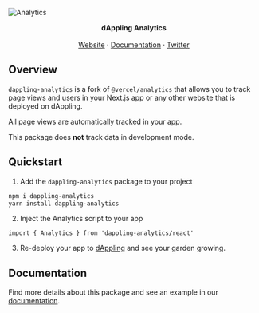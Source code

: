 ![Analytics](https://github.com/alwaysbegrowing/dappling.network/blob/main/public/meta/Profile-Social%20networks.png)

<div align="center"><strong>dAppling Analytics</strong></div>
<br />
<div align="center">
<a href="https://dappling.network">Website</a>
<span> · </span>
<a href="https://docs.dappling.network/guides/site-analytics">Documentation</a>
<span> · </span>
<a href="https://twitter.com/dApplingNetwork">Twitter</a>
</div>

## Overview

`dappling-analytics` is a fork of `@vercel/analytics` that allows you to track page views and users in your Next.js app or any other website that is deployed on dAppling.

All page views are automatically tracked in your app.

This package does **not** track data in development mode.

## Quickstart

1. Add the `dappling-analytics` package to your project

```bash
npm i dappling-analytics
yarn install dappling-analytics
```

2. Inject the Analytics script to your app

```
import { Analytics } from 'dappling-analytics/react'
```

3. Re-deploy your app to [dAppling](https://dappling.network) and see your garden growing.

## Documentation

Find more details about this package and see an example in our [documentation](https://docs.dappling.network/guides/site-analytics).
